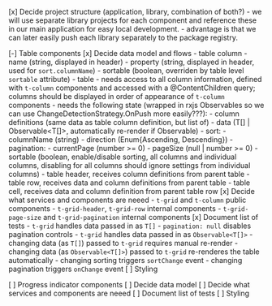 [x] Decide project structure (application, library, combination of both?)
    - we will use separate library projects for each component and reference these in our main application for easy local development.
    - advantage is that we can later easily push each library separately to the package registry.

[-] Table components
    [x] Decide data model and flows
        - table column
            - name (string, displayed in header)
            - property (string, displayed in header, used for `sort.columnName`)
            - sortable (boolean, overriden by table level `sortable` attribute)
        - table
            - needs access to all column information, defined with `t-column` components and accessed with a @ContentChildren query; columns should be displayed in order of appearance of `t-column` components
            - needs the following state (wrapped in rxjs Observables so we can use ChangeDetectionStrategy.OnPush more easily???):
                - column definitions (same data as table column definition, but list of)
                - data (T[] | Observable<T[]>, automatically re-render if Observable)
                - sort:
                    - columnName (string)
                    - direction (Enum{Ascending, Descending})
                - pagination:
                    - currentPage (number >= 0)
                    - pageSize (null | number >= 0)
                - sortable (boolean, enable/disable sorting, all columns and individual columns, disabling for all columns should ignore settings from individual columns)
        - table header, receives column definitions from parent table
        - table row, receives data and column definitions from parent table
        - table cell, receives data and column definition from parent table row
    [x] Decide what services and components are neeed
        - `t-grid` and `t-column` public components
        - `t-grid-header`, `t-grid-row` internal components
        - `t-grid-page-size` and `t-grid-pagination` internal components
    [x] Document list of tests
        - `t-grid` handles data passed in as `T[]`
        - `pagination: null` disables pagination controls
        - `t-grid` handles data passed in as `Observable<T[]>`
        - changing data (as `T[]`) passed to `t-grid` requires manual re-render
        - changing data (as `Observable<T[]>`) passed to `t-grid` re-renderes the table automatically
        - changing sorting triggers `sortChange` event
        - changing pagination triggers `onChange` event
    [ ] Styling

[ ] Progress indicator components
    [ ] Decide data model
    [ ] Decide what services and components are neeed
    [ ] Document list of tests
    [ ] Styling
